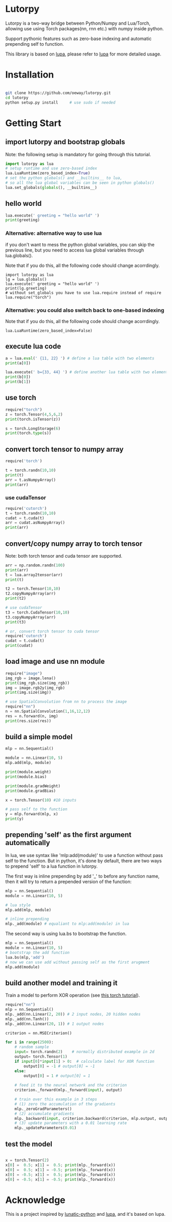 # Lutorpy

Lutorpy is a two-way bridge between Python/Numpy and Lua/Torch, allowing use using Torch packages(nn, rnn etc.) with numpy inside python.

Support pythonic features such as zero-base indexing and automatic prepending self to function.

This library is based on [lupa](https://github.com/scoder/lupa), please refer to [lupa](https://github.com/scoder/lupa) for more detailed usage.

# Installation
``` bash

git clone https://github.com/oeway/lutorpy.git
cd lutorpy
python setup.py install     # use sudo if needed

```


# Getting Start

## import lutorpy and bootstrap globals

Note: the following setup is mandatory for going through this tutorial.

``` python
import lutorpy as lua
# setup runtime and use zero-based index
lua.LuaRuntime(zero_based_index=True)
# set the python globals() and __builtins__ to lua,
# so all the lua global variables can be seen in python globals()
lua.set_globals(globals(), __builtins__)
```
## hello world

``` python
lua.execute(' greeting = "hello world" ')
print(greeting)
```

### Alternative: alternative way to use lua
if you don't want to mess the python global variables, you can skip the previous line, but you need to access lua global variables through lua.globals(). 

Note that if you do this, all the following code should change acorrdingly.

```
import lutorpy as lua
lg = lua.globals()
lua.execute(' greeting = "hello world" ')
print(lg.greeting)
# without set_globals you have to use lua.require instead of require
lua.require("torch")
```
###  Alternative: you could also switch back to one-based indexing

Note that if you do this, all the following code should change acorrdingly.

```
lua.LuaRuntime(zero_based_index=False)
```

## execute lua code

``` python
a = lua.eval(' {11, 22} ') # define a lua table with two elements
print(a[0])

lua.execute(' b={33, 44} ') # define another lua table with two elements
print(b[0])
print(b[1])

```

## use torch
``` python
require("torch")
z = torch.Tensor(4,5,6,2)
print(torch.isTensor(z))

s = torch.LongStorage(6)
print(torch.type(s))
```

## convert torch tensor to numpy array


``` python
require('torch')

t = torch.randn(10,10)
print(t)
arr = t.asNumpyArray()
print(arr)

```

### use cudaTensor
``` python
require('cutorch')
t = torch.randn(10,10)
cudat = t.cuda(t)
arr = cudat.asNumpyArray()
print(arr)
```
                                
## convert/copy numpy array to torch tensor

Note: both torch tensor and cuda tensor are supported.

``` python
arr = np.random.randn(100)
print(arr)
t = lua.array2tensor(arr)
print(t)

t2 = torch.Tensor(10,10)
t2.copyNumpyArray(arr)
print(t2)

# use cudaTensor
t3 = torch.CudaTensor(10,10)
t3.copyNumpyArray(arr)
print(t3)

# or, convert torch tensor to cuda tensor
require('cutorch')
cudat = t.cuda(t)
print(cudat)

```

## load image and use nn module
``` python
require("image")
img_rgb = image.lena()
print(img_rgb.size(img_rgb))
img = image.rgb2y(img_rgb)
print(img.size(img))

# use SpatialConvolution from nn to process the image
require("nn")
n = nn.SpatialConvolution(1,16,12,12)
res = n.forward(n, img)
print(res.size(res))

```

## build a simple model

``` python
mlp = nn.Sequential()

module = nn.Linear(10, 5)
mlp.add(mlp, module)

print(module.weight)
print(module.bias)

print(module.gradWeight)
print(module.gradBias)

x = torch.Tensor(10) #10 inputs

# pass self to the function
y = mlp.forward(mlp, x)
print(y)

```

## prepending 'self' as the first argument automatically
In lua, we use syntax like 'mlp:add(module)' to use a function without pass self to the function. But in python, it's done by default, there are two ways to prepend 'self' to a lua function in lutorpy.

The first way is inline prepending by add '_' to before any function name, then it will try to return a prepended version of the function:
``` python
mlp = nn.Sequential()
module = nn.Linear(10, 5)

# lua style
mlp.add(mlp, module)

# inline prepending
mlp._add(module) # equaliant to mlp:add(module) in lua
```

The second way is using lua.bs to bootstrap the function.

``` python
mlp = nn.Sequential()
module = nn.Linear(10, 5)
# bootstrap the add function
lua.bs(mlp,'add')
# now we can use add without passing self as the first arugment
mlp.add(module)
```

## build another model and training it

Train a model to perform XOR operation (see [this torch tutorial](https://github.com/torch/nn/blob/master/doc/training.md)).

``` python
require("nn")
mlp = nn.Sequential()
mlp._add(nn.Linear(2, 20)) # 2 input nodes, 20 hidden nodes
mlp._add(nn.Tanh())
mlp._add(nn.Linear(20, 1)) # 1 output nodes

criterion = nn.MSECriterion() 

for i in range(2500):
    # random sample
    input= torch.randn(2)    # normally distributed example in 2d
    output= torch.Tensor(1)
    if input[0]*input[1] > 0:  # calculate label for XOR function
        output[0] = -1 # output[0] = -1
    else:
        output[0] = 1 # output[0] = 1
    
    # feed it to the neural network and the criterion
    criterion._forward(mlp._forward(input), output)

    # train over this example in 3 steps
    # (1) zero the accumulation of the gradients
    mlp._zeroGradParameters()
    # (2) accumulate gradients
    mlp._backward(input, criterion.backward(criterion, mlp.output, output))
    # (3) update parameters with a 0.01 learning rate
    mlp._updateParameters(0.01)

```
## test the model

``` python

x = torch.Tensor(2)
x[0] =  0.5; x[1] =  0.5; print(mlp._forward(x))
x[0] =  0.5; x[1] = -0.5; print(mlp._forward(x))
x[0] = -0.5; x[1] =  0.5; print(mlp._forward(x))
x[0] = -0.5; x[1] = -0.5; print(mlp._forward(x))

```

# Acknowledge

This is a project inspired by [lunatic-python](https://github.com/bastibe/lunatic-python) and [lupa](https://github.com/scoder/lupa), and it's based on lupa.
